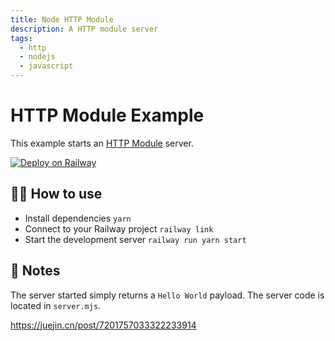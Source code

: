 ```yaml
---
title: Node HTTP Module
description: A HTTP module server
tags:
  - http
  - nodejs
  - javascript
---
```


# HTTP Module Example

This example starts an [HTTP Module](https://nodejs.org/api/http.html) server.

[![Deploy on Railway](https://railway.app/button.svg)](https://railway.app/new/template/ZweBXA)

## 💁‍♀️ How to use

- Install dependencies `yarn`
- Connect to your Railway project `railway link`
- Start the development server `railway run yarn start`

## 📝 Notes

The server started simply returns a `Hello World` payload. The server code is located in `server.mjs`.



https://juejin.cn/post/7201757033322233914
